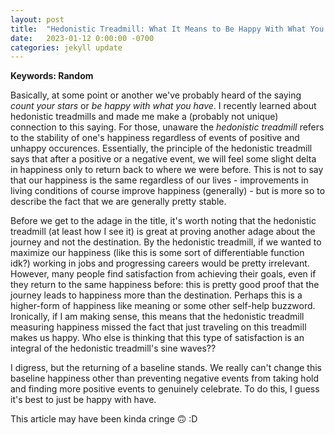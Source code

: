 ```yaml
---
layout: post
title:  "Hedonistic Treadmill: What It Means to Be Happy With What You Have"
date:   2023-01-12 0:00:00 -0700
categories: jekyll update
---
```

<script src="https://cdn.mathjax.org/mathjax/latest/MathJax.js?config=TeX-AMS-MML_HTMLorMML" type="text/javascript"></script>

**Keywords: Random**

Basically, at some point or another we've probably heard of the saying *count your stars* or *be happy with what you have*. I recently learned about hedonistic treadmills and made me make a (probably not unique) connection to this saying. For those, unaware the *hedonistic treadmill* refers to the stability of one's happiness regardless of events of positive and unhappy occurences. Essentially, the principle of the hedonistic treadmill says that after a positive or a negative event, we will feel some slight delta in happiness only to return back to where we were before. This is not to say that our happiness is the same regardless of our lives - improvements in living conditions of course improve happiness (generally) - but is more so to describe the fact that we are generally pretty stable. 

Before we get to the adage in the title, it's worth noting that the hedonistic treadmill (at least how I see it) is great at proving another adage about the journey and not the destination. By the hedonistic treadmill, if we wanted to maximize our happiness (like this is some sort of differentiable function idk?) working in jobs and progressing careers would be pretty irrelevant. However, many people find satisfaction from achieving their goals, even if they return to the same happiness before: this is pretty good proof that the journey leads to happiness more than the destination. Perhaps this is a higher-form of happiness like meaning or some other self-help buzzword. Ironically, if I am making sense, this means that the hedonistic treadmill measuring happiness missed the fact that just traveling on this treadmill makes us happy. Who else is thinking that this type of satisfaction is an integral of the hedonistic treadmill's sine waves??

I digress, but the returning of a baseline stands. We really can't change this baseline happiness other than preventing negative events from taking hold and finding more positive events to genuinely celebrate. To do this, I guess it's best to just be happy with have. 

This article may have been kinda cringe 🙃 :D